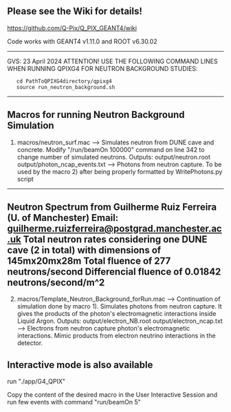 ## Please see the Wiki for details!
https://github.com/Q-Pix/Q_PIX_GEANT4/wiki

Code works with GEANT4 v1.11.0 and ROOT v6.30.02

-------------------------------------------------------------------------------
  GVS: 23 April 2024
       ATTENTION! USE THE FOLLOWING COMMAND LINES WHEN 
       RUNNING QPIXG4 FOR NEUTRON BACKGROUND STUDIES:
       
       cd PathToQPIXG4directory/qpixg4
       source run_neutron_background.sh
------------------------------------------------------------------------------
 
## Macros for running Neutron Background Simulation 
1) macros/neutron_surf.mac --> Simulates neutron from DUNE cave and concrete. Modify "/run/beamOn 100000" command on line 342 to change number of simulated neutrons.
Outputs: output/neutron.root
         output/photon_ncap_events.txt --> Photons from neutron capture. To be used by the macro 2) after being properly formatted by WritePhotons.py script
         
--------------------------------------------------------------------------------------------
Neutron Spectrum from Guilherme Ruiz Ferreira (U. of Manchester)
Email: guilherme.ruizferreira@postgrad.manchester.ac.uk
Total neutron rates considering one DUNE cave (2 in total) with dimensions of 145mx20mx28m
Total fluence of 277 neutrons/second
Differencial fluence of 0.01842 neutrons/second/m^2
--------------------------------------------------------------------------------------------

2) macros/Template_Neutron_Background_forRun.mac --> Continuation of simulation done by macro 1). Simulates photons from neutron capture. It gives the products of the photon's electromagnetic interactions inside Liquid Argon.
Outputs: output/electron_NB.root
         output/electron_ncap.txt --> Electrons from neutron capture photon's electromagnetic interactions. Mimic products from electron neutrino interactions in the detector. 
         
## Interactive mode is also available
run "./app/G4_QPIX"

Copy the content of the desired macro in the User Interactive Session and run few events with command "run/beamOn 5"
